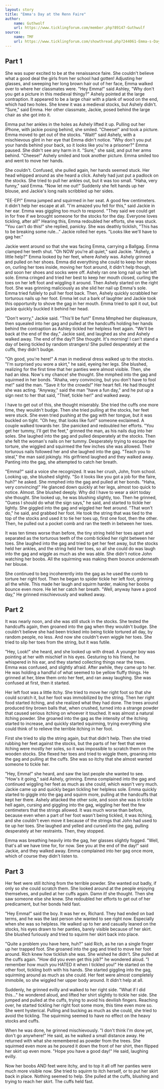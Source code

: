 ```yaml
---
layout: story
title: "Emma's Day at the Renn Faire"
author:
    name: Guthwolf
    url: https://www.ticklingforum.com/member.php?89147-Guthwulf
source:
    name: TMF
    url: https://www.ticklingforum.com/showthread.php?244061-Emma-s-Day-at-the-Renn-Faire-f-f-m-f
---
```


## Part 1

She was super excited to be at the renaissance faire. She couldn't believe what a good deal the girls from her school had gotten! Adjusting her glasses, and sweeping her long brown hair out of her face, Emma walked over to where her classmates were. "Hey Emma!" said Ashley, "Why don't you get a picture in this medieval thingy?" Ashely pointed at the large contraption. It appeared to be a large chair with a plank of wood on the end, which had two holes. She knew it was a medieval stocks, but Ashely didn't. "Sure," said Emma. Her other classmate, Jackie, posed behind the large chair as she got into it.

Emma put her ankles in the holes as Ashely lifted it up. Pulling out her iPhone, with jackie posing behind, she smiled. "Cheese!" and took a picture. Emma moved to get out of the stocks. "Wait!" said Ashely, with a mischievous glint in her eye that Emma didn't notice. "Why don't you put your hands behind your back, so it looks like you're a prisoner?" Emma paused. She didn't see any harm in it. "Sure," she said, and put her arms behind. "Cheese!" Ashely smiled and took another picture. Emma smiled too and went to move her hands.

She couldn't. Confused, she pulled again, her hands seemed stuck. Her head whipped around as she heard a click. Ashely had just put a padlock on the stocks. She tried to pull her ankles out, but it was too small. "Haha, very funny," said Emma. "Now let me out!" Suddenly she felt hands up her blouse, and Jackie's long nails scribbled up her sides.

"EE-EP!" Emma jumped and squirmed in her seat. A good few centimeters. it didn't help her escape at all. "I'm amazed you fell for this," said Jackie in her ear. Emma was giggling too much to respond. "They said we could get in for free if we brought someone for the stocks for the day. Everyone loves tickling, after all!" Hearing this, Emma redoubled her efforts, she was stuck. "You can't do this!" she replied, panicky. She was deathly ticklish, "This has to be breaking some rule…" Jackie rolled her eyes. "Looks like we'll have to gag her."

Jackie went around so that she was facing Emma, carrying a Ballgag. Emma clamped her teeth shut. "Oh NOW you're all quiet," said Jackie. "Ashely, a little help?" Emma looked by her feet, where Ashely was. Ashely grinned and pulled on her shoes. Emma did everything she could to keep her shoes on, curling her toes inside, moving her foot around, it didn't help though, and soon her shoes and socks were off. Ashely ran one long nail up her left sole. Emma cringed and tried her best to keep her mouth closed, curling the toes on her left foot and wiggling it around. Then Ashely started on the right foot. She was grinning maliciously as she slid her nail up Emma's sole. Emma tried futilely to pull her foot back. Then, Ashely quickly scrabbled her torturous nails up her foot. Emma let out a bark of laughter and Jackie took this opportunity to shove the gag in her mouth. Emma tried to spit it out, but jackie quickly buckled it behind her head.

"Don't worry," Jackie said. "This'll be fun!" Emma Mmphed her displeasure, then squealed into her gag and pulled at the handcuffs holding her hands behind the contraption as Ashley tickled her helpless feet again. "We'll be back at the end of the day," Jackie said, and laughed as she and Ashely walked away. The end of the day?! She thought. It's morning! I can't stand a day of being tickled by random strangers! She pulled desperately at the cuffs, they didn't budge.

"Oh good, you're here!" A man in medieval dress walked up to the stocks. "I'm surprised you wore a skirt," he said, eyeing her legs. She blushed, realizing for the first time that her panties were almost visible. Then, she had an idea. Now's my chance! she thought. She mmphed into the gag and squirmed in her bonds. "Ahaha, very convincing, but you don't have to fool me!" said the man. "Save it for the crowds!" Her heart fell. He had thought she was acting. "Anyway," said the man "have a fun day," and he put up a sign next to her that said, "Thief, tickle her!" and walked away.

I have to get out of this, she thought miserably. She tried the cuffs one more time, they wouldn't budge. Then she tried pulling at the stocks, her feet were stuck. She even tried pushing at the gag with her tongue, but it was buckled on tight. "Oh hey, that looks like fun!" someone exclaimed. A couple walked towards her. She panicked and redoubled her efforts. "You get her tummy, I'll get the feet," grinned the man, as his nails dug into her soles. She laughed into the gag and pulled desperately at the stocks. Then she felt the woman's nails on her tummy. Desperately trying to escape the torture, she wiggled and squirmed the few inches she was allowed. Their torturous nails followed her and she laughed into the gag. "Teach you to steal," the man said jokingly. His girlfriend laughed and they walked away. Panting into the gag, she attempted to catch her breath.

"Emma?" said a voice she recognized. It was her crush, John, from school. Looking up, she blushed slightly. "So it looks like you got a job for the faire, huh?" he asked. She mmphed into the gag and pulled at her bonds. "Haha, very convincing!" He glanced down quickly at her legs, almost too quick to notice. Almost. She blushed deeply. Why did I have to wear a skirt today she thought. She looked up, he was blushing slightly, too. Then he grinned, "Guess I should do what the sign says," he said, and started to tickle her lightly. She giggled into the gag and wiggled her feet around. "That won't do," he said, and grabbed her foot. He took the string that was tied to the top of the stocks and used it to tie her toes up, first one foot, then the other. Then, he pulled out a pocket comb and ran the teeth in between her toes.

It was ten times worse than before, the tiny string held her toes apart and separated as the torturous teeth of the comb tickled her right between her toes. She laughed into the gag and tried to get her feet away, but the stocks held her ankles, and the string held her toes, so all she could do was laugh into the gag and wiggle as much as she was able. She didn't notice John watching her boobs. All the squirming was making them bounce underneath her blouse.

She continued to beg incoherently into the gag as he used the comb to torture her right foot. Then he began to spider tickle her left foot, grinning all the while. This made her laugh and squirm harder, making her boobs bounce even more. He let her catch her breath. "Well, anyway have a good day," He grinned mischievously and walked away.

## Part 2

It was nearly noon, and she was still stuck in the stocks. She tested the handcuffs again, then groaned into the gag when they wouldn't budge. She couldn't believe she had been tricked into being tickle tortured all day, by random people, no less. And now she couldn't even wiggle her toes. She tried to slip her toes from the string, but it was futile.

"Hey, Look!" she heard, and she looked up with dread. A younger boy was pointing at her with mischief in his eyes. Gesturing to his friend, he whispered in his ear, and they started collecting things near the trees. Emma was confused, and slightly afraid. After awhile, they came up to her. He was holding a handful of what seemed to be yellow fluffy things. He grinned at her, blew them onto her feet, and ran away laughing. She was confused at first, then it started.

Her left foot was a little itchy. She tried to move her right foot so that she could scratch it, but her foot was immobilized by the string. Then her right food started itching, and she realized what they had done. The trees around produced tiny brown balls that, when crushed, turned into a strange powder that caused serious itching on whoever it touched. It was almost a natural itching powder. She groaned into the gag as the intensity of the itching started to increase, and quickly started squirming, trying everything she could think of to relieve the terrible itching in her foot.

First she tried to slip the string again, but that didn't help. Then she tried rubbing her feet against the stocks, but the parts of her feet that were itching were mostly her soles, so it was impossible to scratch them on the wooden stocks. She flexed her toes and tried to wiggle them, groaning into the gag and pulling at the cuffs. She was so itchy that she almost wanted someone to tickle her.

"Hey, Emma!" she heard, and saw the last people she wanted to see. "How's it going," said Ashely, grinning. Emma complained into the gag and continued wiggling her feet as much as she could, which wasn't very much. Jackie came up and quickly began tickling her helpless sole. Emma quickly started to giggle into the gag and squirm more, pulling at the handcuffs that kept her there. Ashely attacked the other sole, and soon she was in tickle hell again, cursing and giggling into the gag, wiggling her feet the few centimeters that the strings allowed. It was much worse than before, because even when a part of her foot wasn't being tickled, it was itching, and she couldn't even move it because of the strings that John had used to tie up her toes. She laughed and yelled and cursed into the gag, pulling desperately at her restraints. Then, they stopped.

Emma was breathing heavily into the gag, her glasses slightly fogged. "Well, that's all we have time for, for now. See you at the end of the day!" said Jackie, and they walked away. Emma complained into her gag once more, which of course they didn't listen to. 

## Part 3

Her feet were still itching from the terrible powder. She wanted out badly, if only so she could scratch them. She looked around at the people enjoying themselves, and pulled at her cuffs again. Damn it! she thought. Then she saw someone else she knew. She redoubled her efforts to get out of her predicament, but her bonds held fast.

"Hey Emma!" said the boy. It was her ex, Richard. They had ended on bad terms, and he was the last person she wanted to see right now. Especially when she was so helpless. He walked up to her and casually leaned on the stocks, his eyes drawn to her panties, barely visible because of her skirt. She blushed furiously and tried to squirm her skirt back into place.

"Quite a problem you have here, huh?" said Rich, as he ran a single finger up her trapped foot. She groaned into the gag and tried to move her foot around. Rich knew how ticklish she was. She wished he didn't. She pulled at the cuffs again. "How did you even get this job?" he wondered aloud. "I remember how much you HATED it when I tickled you!" He started on the other foot, tickling both with his hands. She started giggling into the gag, squirming around as much as she could. Her feet were almost completely immobile, so she wiggled her upper body around. It didn't help at all.

Suddenly, he grinned evilly and walked to her right side. "What if I did this..." he wondered aloud, and lifted her shirt slightly to tickle her side. She jumped and pulled at the cuffs, trying to avoid his devilish fingers. Reaching over, he started tickling her right foot some more, this time even more so. She went hysterical. Pulling and bucking as much as she could, she tried to avoid the tickling. The squirming seemed to have no effect on the heavy stocks and cuffs.

When he was done, he grinned mischievously. "I don't think I'm done yet, don't go anywhere!" He said, as he walked a small distance away. He returned with what she remembered as powder from the trees. She squirmed even more as he poured it down the front of her shirt, then flipped her skirt up even more. "Hope you have a good day!" He said, laughing evilly.

Now her boobs AND feet were itchy, and to top it all off her panties were much more visible now. She tried to squirm to itch herself, or to put her skirt back in place. Nothing seemed to help. She pulled at the cuffs, blushing and trying to reach her skirt. The cuffs held fast.
